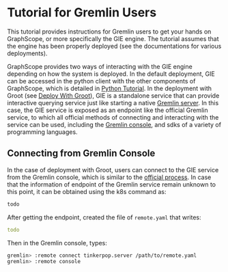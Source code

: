 # Tutorial for Gremlin Users

This tutorial provides instructions for Gremlin users to get your hands on GraphScope,
or more specifically the GIE engine. The tutorial assumes that the engine has been
properly deployed (see the documentations for various deployments).

GraphScope provides two ways of interacting with the GIE engine depending on how
the system is deployed. In the default deployment, GIE can be accessed
in the python client with the other components of GraphScope, which is detailed
in [Python Tutorial](./python_tutorials.md).
In the deployment with Groot (see [Deploy With Groot](./deploy_as_service_with_groot.md)), 
GIE is a standalone service that can provide interactive querying service just like
starting a native [Gremlin server](https://tinkerpop.apache.org/docs/current/reference/#connecting-gremlin-server).
In this case, the GIE service is exposed as an endpoint like the official Gremlin
service, to which all official methods of connecting and interacting with the service
can be used, including the [Gremlin console](https://tinkerpop.apache.org/docs/current/reference/#gremlin-console),
and sdks of a variety of programming languages. 

## Connecting from Gremlin Console
In the case of deployment with Groot, users can connect to the GIE service
from the Gremlin console, which is similar to the [official process](https://tinkerpop.apache.org/docs/current/reference/#connecting-via-console).
In case that the information of endpoint of the Gremlin service remain unknown to this point, 
it can be obtained using the k8s command as:
```bash
todo
```

After getting the endpoint, created the file of `remote.yaml` that writes:
```yaml 
todo
```

Then in the Gremlin console, types:
```bash
gremlin> :remote connect tinkerpop.server /path/to/remote.yaml
gremlin> :remote console
```

